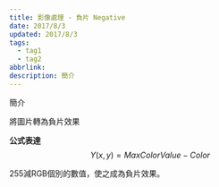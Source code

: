 ```yaml
---
title: 影像處理 - 負片 Negative
date: 2017/8/3
updated: 2017/8/3
tags:
  - tag1
  - tag2
abbrlink: 
description: 簡介
---
```

簡介
<!--more-->
將圖片轉為負片效果

**公式表達**
$$
Y(x,y)=MaxColorValue-Color
$$

255減RGB個別的數值，使之成為負片效果。